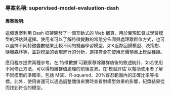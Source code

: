 ### 專案名稱: supervised-model-evaluation-dash

#### 專案說明:
這個專案利用 Dash 框架開發了一個互動式的 Web 網頁，用於實現監督式學習模型的評估與選擇。使用者可以了解特徵變數的常態分佈圖與處理離群值方式，也可以選擇不同特徵變數結果比較不同的機器學習模型，如K近鄰回歸模型、決策樹、隨機森林等，並對模型的表現進行的分析，選擇符合在使用房價預測上模型種類。

應用程序提供兩種參考，在'特徵數據'可觀察移除離群值後的敘述統計，如若使用不同修正方法，可以得知離群值處理的前後差異。在'模型評估'以幫助使用者了解不同模型的準確率，包括 MSE、R-squared、20%容忍範圍內的正確比率等指標。此外，使用者還可以通過調整閾值來實時查看對模型效果的影響，紀錄結果從而找到符合的模型。